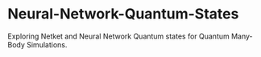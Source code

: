 # Neural-Network-Quantum-States
Exploring Netket and Neural Network Quantum states for Quantum Many-Body Simulations.
